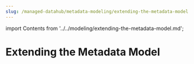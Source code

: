 ```yaml
---
slug: /managed-datahub/metadata-modeling/extending-the-metadata-model
---
```


import Contents from '../../modeling/extending-the-metadata-model.md';

# Extending the Metadata Model

<Contents />

